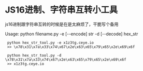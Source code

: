 # JS16进制、字符串互转小工具

js16进制跟字符串互转的时候是在是太麻烦了，干脆写个备用


 Usage: python filename.py -e [--encode] str -d [--decode] hex_str
     
     python hex_str_tool.py -e x1z3tg.ceye.io
     >> \x78\x31\x7a\x33\x74\x67\x2e\x63\x65\x79\x65\x2e\x69\x6f
     
     python hex_str_tool.py -d \x78\x31\x7a\x33\x74\x67\x2e\x63\x65\x79\x65\x2e\x69\x6f
     >> x1z3tg.ceye.io
